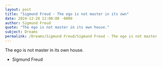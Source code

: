 ```yaml
---
layout: post
title: "Sigmund Freud - The ego is not master in its own"
date: 2024-12-28 12:00:00 -0000
author: Sigmund Freud
quote: "The ego is not master in its own house."
subject: Dreams
permalink: /Dreams/Sigmund Freud/Sigmund Freud - The ego is not master in its own
---
```


The ego is not master in its own house.

- Sigmund Freud
